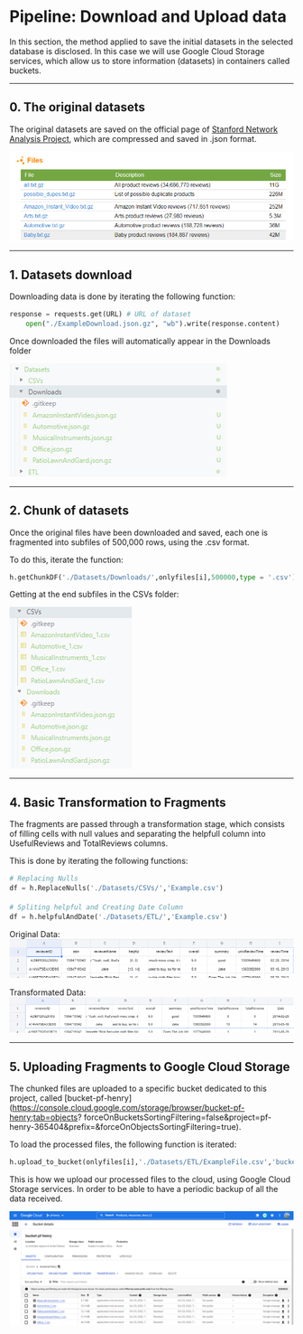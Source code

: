 # Pipeline: Download and Upload data

In this section, the method applied to save the initial datasets in the selected database is disclosed. In this case we will use Google Cloud Storage services, which allow us to store information (datasets) in containers called buckets.
<hr>

## 0. The original datasets

The original datasets are saved on the official page of [Stanford Network Analysis Project](http://snap.stanford.edu/data/web-Amazon.html), which are compressed and saved in .json format.

![1666739501212](image/README/1666739501212.png)
<hr>

## 1. Datasets download

Downloading data is done by iterating the following function:

```python
response = requests.get(URL) # URL of dataset
    open("./ExampleDownload.json.gz", "wb").write(response.content)
```

Once downloaded the files will automatically appear in the Downloads folder

![1666741711947](image/README/1666741711947.png)
<hr>

## 2. Chunk of datasets

Once the original files have been downloaded and saved, each one is fragmented into subfiles of 500,000 rows, using the .csv format.

To do this, iterate the function:

```python
h.getChunkDF('./Datasets/Downloads/',onlyfiles[i],500000,type = '.csv')
```

Getting at the end subfiles in the CSVs folder:

![1666741984496](image/README/1666741984496.png)
<hr>

## 4. Basic Transformation to Fragments

The fragments are passed through a transformation stage, which consists of filling cells with null values ​​and separating the helpfull column into UsefulReviews and TotalReviews columns.

This is done by iterating the following functions:<br>
```python
# Replacing Nulls
df = h.ReplaceNulls('./Datasets/CSVs/','Example.csv')

# Spliting helpful and Creating Date Column
df = h.helpfulAndDate('./Datasets/ETL/','Example.csv')
```
Original Data:<br>
![1666743887915](image/README/1666743887915.png)

Transformated Data:<br>
![1666743964876](image/README/1666743964876.png)
<hr>

## 5. Uploading Fragments to Google Cloud Storage

The chunked files are uploaded to a specific bucket dedicated to this project, called [bucket-pf-henry](https://console.cloud.google.com/storage/browser/bucket-pf-henry;tab=objects? forceOnBucketsSortingFiltering=false&project=pf-henry-365404&prefix=&forceOnObjectsSortingFiltering=true).

To load the processed files, the following function is iterated:

```python
h.upload_to_bucket(onlyfiles[i],'./Datasets/ETL/ExampleFile.csv','bucket-pf-henry')
```

This is how we upload our processed files to the cloud, using Google Cloud Storage services. In order to be able to have a periodic backup of all the data received.

![1666744457547](image/README/1666744457547.png)